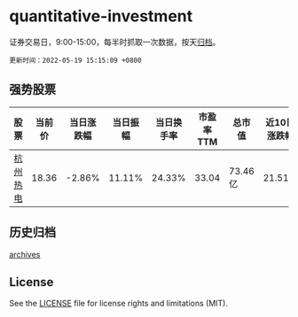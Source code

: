 # quantitative-investment

证券交易日，9:00-15:00，每半时抓取一次数据，按天[归档](archives)。

`更新时间：2022-05-19 15:15:09 +0800`

## 强势股票

|股票|当前价|当日涨跌幅|当日振幅|当日换手率|市盈率TTM|总市值|近10日涨跌幅|
|----|----|----|----|----|----|----|----|
|[杭州热电](https://xueqiu.com/S/SH605011)|18.36|-2.86%|11.11%|24.33%|33.04|73.46亿|21.51%|

## 历史归档

[archives](archives)

## License

See the [LICENSE](LICENSE) file for license rights and limitations (MIT).